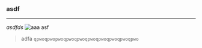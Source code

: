### asdf
---
*asdfds*
![aaa](http://www.linuxbsdos.com/wp-content/uploads/2014/10/GitBook-500x482.png) 
asf
> adfa
`qpwoqpwopwoqpwoqpwoqpwoqpwoqpwoqpwoqpwo`
